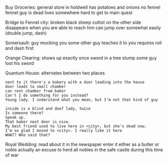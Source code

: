 Buy Groceries:
	general store in holdwell
	has potatoes and onions
	no fennel
	fennel guy is dead
	lives somewhere hard to get to
	main quest

Bridge to Fennel city:
	broken
	black sheep cultist on the other side
	disappears when you are able to reach him
	can jump over somewhat easily (double jump, dash) 

Somersault:
	guy mocking you
	some other guy teaches it to you
	requires roll and dash first
	

Orange Clearing:
	shows up exactly once
	sword in a tree stump
	some guy lost his sword
	
Quantum House:
	alternates between two places
	
	next to it there's a bakery with a door leading into the house
	door leads to small chamber
	can rent chamber from baker
	Can't I do something for you instead?
	Young lady. I understand what you mean, but I'm not that kind of guy
	
	inside is a blind and deaf lady, twice
	Is someone there?
	Speak up.
	That baker next door is nice.
	My best friend used to live here in <city>, but she's dead now.
	I'm so glad I moved to <city>. I really like it here
	WHAT? Who said that?
	
Royal Wedding:
	read about it in the newspaper
	enter it either as a butler or noble
	actually an excuse to herd all nobles in the safe castle during this time of war
	
